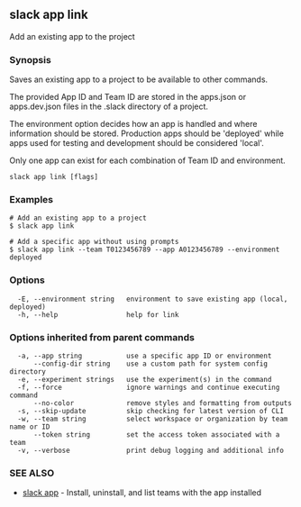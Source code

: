 ## slack app link

Add an existing app to the project

### Synopsis

Saves an existing app to a project to be available to other commands.

The provided App ID and Team ID are stored in the apps.json or apps.dev.json
files in the .slack directory of a project.

The environment option decides how an app is handled and where information
should be stored. Production apps should be 'deployed' while apps used for
testing and development should be considered 'local'.

Only one app can exist for each combination of Team ID and environment.

```
slack app link [flags]
```

### Examples

```
# Add an existing app to a project
$ slack app link

# Add a specific app without using prompts
$ slack app link --team T0123456789 --app A0123456789 --environment deployed
```

### Options

```
  -E, --environment string   environment to save existing app (local, deployed)
  -h, --help                 help for link
```

### Options inherited from parent commands

```
  -a, --app string           use a specific app ID or environment
      --config-dir string    use a custom path for system config directory
  -e, --experiment strings   use the experiment(s) in the command
  -f, --force                ignore warnings and continue executing command
      --no-color             remove styles and formatting from outputs
  -s, --skip-update          skip checking for latest version of CLI
  -w, --team string          select workspace or organization by team name or ID
      --token string         set the access token associated with a team
  -v, --verbose              print debug logging and additional info
```

### SEE ALSO

* [slack app](slack_app)	 - Install, uninstall, and list teams with the app installed

